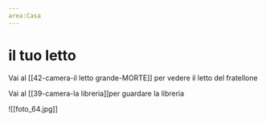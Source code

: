 ```yaml
---
area:Casa
---
```

# il tuo letto

Vai al [[42-camera-il letto grande-MORTE]] per vedere il letto del fratellone

Vai al [[39-camera-la libreria]]per guardare la libreria

![[foto_64.jpg]]
